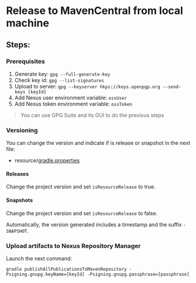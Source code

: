 # Release to MavenCentral from local machine

## Steps:

### Prerequisites

   1. Generate key: `gpg --full-generate-key`
   2. Check key id: `gpg --list-signatures`
   3. Upload to server: `gpg --keyserver hkps://keys.openpgp.org --send-keys [keyId]`
   4. Add Nexus user environment variable: `ossUser`
   5. Add Nexus token environment variable: `ossToken`

> You can use GPG Suite and its GUI to do the previous steps

### Versioning

You can change the version and indicate if is release or snapshot in the next file:

- resource/[gradle.properties](/resource/gradle.properties)

#### Releases

Change the project version and set `isResourceRelease` to true.

#### Snapshots

Change the project version and set `isResourceRelease` to false.

Automatically, the version generated includes a timestamp and the suffix `-SNAPSHOT`.
   
### Upload artifacts to Nexus Repository Manager

Launch the next command:

```
gradle publishAllPublicationsToMavenRepository -Psigning.gnupg.keyName=[keyId] -Psigning.gnupg.passphrase=[passphrase]
```
